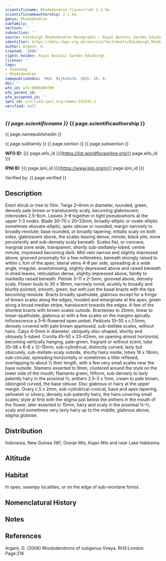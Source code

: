 ```yaml
---
scientificname: Rhododendron flavoviride J.J.Sm.
scientificnameauthorship: J.J.Sm.
genus: Rhododendron
subfamily: ''
section: ''
subsection: ''
source: Edinburgh Rhododendron Monographs – Royal Botanic Garden Edinburgh
identifier: https://data.rbge.org.uk/service/factsheets/Edinburgh_Rhododendron_Monographs.xhtml
author: Argent, G.
created: '2006'
rights holder: Royal Botanic Garden Edinburgh
license: ''
tags:
- taxonomy
- Rhododendron
namepublishedin: 'Med. Rijksherb. 1915. 25: 4.'
doi: ''
wfo_id: wfo-0000400789
wfo_parent_id: ''
wfo_accepted_id: ''
ipni_id: urn:lsid:ipni.org:names:332432-1
verified: null
---
```

### _{{ page.scientificname }}_ {{ page.scientificauthorship }}
 {{ page.namepublishedin }}

{{ page.subfamily }} {{ page.section }} {{ page.subsection }}

**WFO ID:** [{{ page.wfo_id }}](https://list.worldfloraonline.org/{{ page.wfo_id }})

**IPNI ID:** [{{ page.ipni_id }}](https://www.ipni.org/n/{{ page.ipni_id }})

Verified by: {{ page.verified }}



## Description
Erect shrub or tree to 10m. Twigs 2–4mm in diameter, rounded, green, densely pale brown or translucently scaly, becoming glabrescent; internodes 2.5–8cm. Leaves 3–6 together in tight pseudowhorls at the upper 1–3 nodes. Blade 30–70 x 20–33mm, broadly-elliptic or ovate-­elliptic sometimes obovate-elliptic; apex obtuse or rounded; margin narrowly to broadly revolute; base rounded, or broadly tapering; initially scaly on both sides, glabrescent above, the scales leaving dense, minute, black pits, more persistently and sub-densely scaly beneath. Scales flat, or concave, marginal zone wide, transparent, shortly sub-stellately-lobed; centre minute, impressed becoming dark. Mid-vein narrow and slightly impressed above, grooved proximally for a few millimetres, beneath strongly raised to within c.1cm of the apex; lateral veins 4–8 per side, spreading at a wide angle, irregular, anastomosing, slightly depressed above and raised beneath in dried leaves, reticulation dense, slightly impressed above, faintly to markedly raised beneath. Petiole 3–11 x 2–3mm, grooved above, densely scaly. Flower buds to 30 x 16mm, narrowly ovoid, acutely to broadly and bluntly pointed, smooth, green, but with just the basal bracts with the tips becoming revolute. Bracts broadly spathulate, glabrous except for a fringe of brown scales along the edges, hooded and emarginate at the apex, green along a broad median stripe, translucent towards the edges. A few of the shortest bracts with brown scales outside. Bracteoles to 20mm, linear to linear-spathulate, glabrous or with a few scales on the margins apically. Inflorescence a 3–6-flowered open umbel. Pedicels 10–30 x c.1.5mm, densely covered with pale brown appressed, sub-stellate scales, without hairs. Calyx 4–5mm in diameter, obliquely disc-shaped, shortly and obtusely 5-lobed. Corolla 45–50 x 33–42mm, on opening almost horizontal, becoming vertically hanging, pale-green, fragrant or without scent; tube 35–38 x 6–8 x 12–15mm, sub-cylindrical, distinctly curved, laxly but obscurely, sub-stellate-scaly outside, shortly hairy inside; lobes 16 x 18mm, sub-circular, spreading horizontally or sometimes a little reflexed, overlapping to about ½ their length, with a few very small scales near the base outside. Stamens exserted to 9mm, clustered around the style on the lower side of the mouth; filaments green, filiform, sub-densely to laxly patently hairy in the proximal ½; anthers 2.5–3 x 1mm, cream to pale brown, oblongoid curved, the base obtuse. Disc glabrous or hairy at the upper margin. Ovary c.5 x 2mm, sub-cylindrical-conical, base and apex tapering, yellowish or silvery, densely sub-patently hairy, the hairs covering small scales; style at first with the stigma just below the anthers in the mouth of the flower, later exserted to 15mm, hairy and scaly in the proximal ¼–1⁄3, scaly and sometimes very laxly hairy up to the middle, glabrous above; stigma globose.

## Distribution
Indonesia, New Guinea (W), Oranje Mts, Kajan Mts and near Lake Habbema.

## Altitude


## Habitat
In open, swampy localities, or on the edge of sub-montane forest.

## Nomenclatural History

                       
## Notes


## References

Argent, G. (2006) Rhododendrons of subgenus Vireya. RHS:London. Page:216
